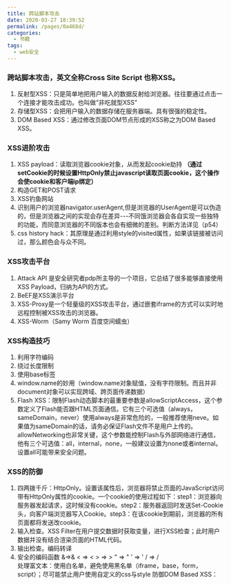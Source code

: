 ```yaml
---
title: 跨站脚本攻击
date: 2020-03-27 18:39:52
permalink: /pages/0a468d/
categories:
  - 书籍
tags:
  - web安全
---
```

### 跨站脚本攻击，英文全称Cross Site Script 也称XSS。
1. 反射型XSS：只是简单地把用户输入的数据反射给浏览器。往往要通过点击一个连接才能攻击成功。也叫做“非吃就型XSS”
2. 存储型XSS：会把用户输入的数据存储在服务器端。具有很强的稳定性。
3. DOM Based XSS：通过修改页面DOM节点形成的XSS称之为DOM Based XSS。
### XSS进阶攻击
1. XSS payload：读取浏览器cookie对象，从而发起cookie劫持 **（通过setCookie的时候设置HttpOnly禁止javascript读取页面cookie，这个操作会使cookie和客户端ip绑定）**
2. 构造GET和POST请求
3. XSS钓鱼网站
4. 识别用户的浏览器navigator.userAgent,但是浏览器的UserAgent是可以伪造的，但是浏览器之间的实现会存在差异---不同饿浏览器会各自实现一些独特的功能，而同意浏览器的不同版本也会有细微的差别。判断方法详见（p54）
5. css history hack：其原理是通过利用style的visited属性，如果该链接被访问过，那么颜色会与众不同。
### XSS攻击平台
1. Attack API 是安全研究者pdp所主导的一个项目，它总结了很多能够直接使用XSS Payload，归纳为API的方式。
2. BeEF是XSS演示平台
3. XSS-Proxy是一个轻量级的XSS攻击平台，通过嵌套iframe的方式可以实时地远程控制被XSS攻击的浏览器。
4. XSS-Worm（Samy Worm 百度空间蠕虫）
### XSS构造技巧
1. 利用字符编码
2. 绕过长度限制
3. 使用base标签
4. window.name的妙用（window.name对象赋值，没有字符限制。而且并非document对象可以实现跨域、跨页面传递数据）
5. Flash XSS：限制Flash动态脚本的最重要参数是allowScriptAccess，这个参数定义了Flash能否跟HTML页面通信。它有三个可选值（always，sameDomain，never）使用always是非常危险的，一般推荐使用neve。如果值为sameDomain的话，请务必保证Flash文件不是用户上传的。allowNetworking也非常关键，这个参数能控制Flash与外部网络进行通信，他有三个可选值：all，internal，none，一般建议设置为none或者internal。设置all可能带来安全问题。
### XSS的防御
1. 四两拨千斤：HttpOnly。设置该属性后，浏览器将禁止页面的JavaScript访问带有HttpOnly属性的cookie。一个cookie的使用过程如下：step1：浏览器向服务器发起请求，这时候没有cookie。step2：服务器返回时发送Set-Cookie头，向客户端浏览器写入Cookie。step3：在该cookie到期前，浏览器的所有页面都将发送改cookie。
2. 输入检查。XSS Filter在用户提交数据时获取变量，进行XSS检查；此时用户数据并没有结合渲染页面的HTML代码。
3. 输出检查。编码转译
4. 安全的编码函数 &=>&amp;  < => &lt; > => &gt; " => &quot; ' => &#x27;  /  => &#x2F;  
处理富文本：使用白名单，避免使用黑名单（iframe，base，form，script）；尽可能禁止用户使用自定义的css与style
防御DOM Based XSS：
